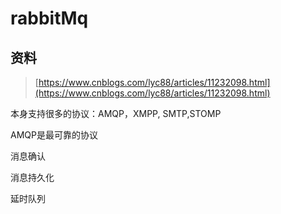 # rabbitMq

## 资料 

> [https://www.cnblogs.com/lyc88/articles/11232098.html](https://www.cnblogs.com/lyc88/articles/11232098.html)

本身支持很多的协议：AMQP，XMPP, SMTP,STOMP

AMQP是最可靠的协议

消息确认

消息持久化

延时队列

